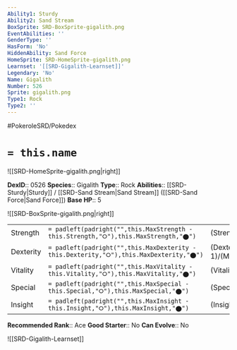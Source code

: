 ```yaml
---
Ability1: Sturdy
Ability2: Sand Stream
BoxSprite: SRD-BoxSprite-gigalith.png
EventAbilities: ''
GenderType: ''
HasForm: 'No'
HiddenAbility: Sand Force
HomeSprite: SRD-HomeSprite-gigalith.png
Learnset: '[[SRD-Gigalith-Learnset]]'
Legendary: 'No'
Name: Gigalith
Number: 526
Sprite: gigalith.png
Type1: Rock
Type2: ''
---
```


#PokeroleSRD/Pokedex

# `= this.name`

![[SRD-HomeSprite-gigalith.png|right]]

**DexID**:: 0526
**Species**:: Gigalith
**Type**:: Rock
**Abilities**:: [[SRD-Sturdy|Sturdy]] / [[SRD-Sand Stream|Sand Stream]] ([[SRD-Sand Force|Sand Force]])
**Base HP**:: 5

![[SRD-BoxSprite-gigalith.png|right]]

|           |                                                                                        |                                          |
| --------- | -------------------------------------------------------------------------------------- | ---------------------------------------- |
| Strength  | `= padleft(padright("",this.MaxStrength - this.Strength,"⭘"),this.MaxStrength,"⬤")`    | (Strength::3)/(MaxStrength::7)   |
| Dexterity | `= padleft(padright("",this.MaxDexterity - this.Dexterity,"⭘"),this.MaxDexterity,"⬤")` | (Dexterity:: 1)/(MaxDexterity::3) |
| Vitality  | `= padleft(padright("",this.MaxVitality - this.Vitality,"⭘"),this.MaxVitality,"⬤")`    | (Vitality::3)/(MaxVitality::7)   |
| Special   | `= padleft(padright("",this.MaxSpecial - this.Special,"⭘"),this.MaxSpecial,"⬤")`       | (Special::2)/(MaxSpecial::4)     |
| Insight   | `= padleft(padright("",this.MaxInsight - this.Insight,"⭘"),this.MaxInsight,"⬤")`       | (Insight::2)/(MaxInsight::5)     |

**Recommended Rank**:: Ace
**Good Starter**:: No
**Can Evolve**:: No

![[SRD-Gigalith-Learnset]]